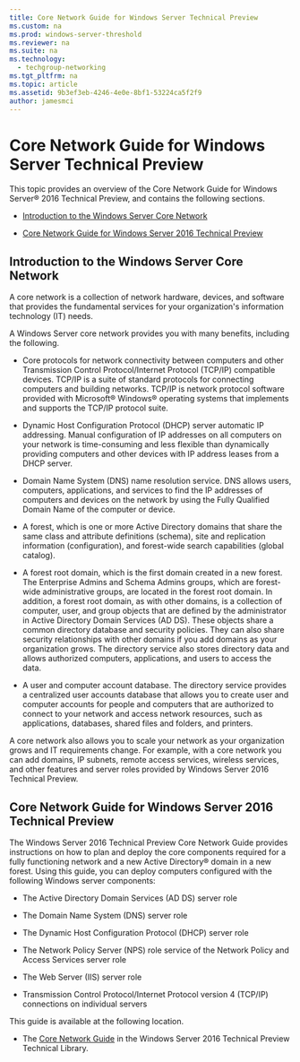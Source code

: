 ```yaml
---
title: Core Network Guide for Windows Server Technical Preview
ms.custom: na
ms.prod: windows-server-threshold
ms.reviewer: na
ms.suite: na
ms.technology: 
  - techgroup-networking
ms.tgt_pltfrm: na
ms.topic: article
ms.assetid: 9b3ef3eb-4246-4e0e-8bf1-53224ca5f2f9
author: jamesmci
---
```

# Core Network Guide for Windows Server Technical Preview
This topic provides an overview of the Core Network Guide for Windows Server® 2016 Technical Preview, and contains the following sections.  
  
-   [Introduction to the Windows Server Core Network](#bkmk_intro)  
  
-   [Core Network Guide for Windows Server 2016 Technical Preview](#bkmk_core)  
  
## <a name="bkmk_intro"></a>Introduction to the Windows Server Core Network  
A core network is a collection of network hardware, devices, and software that provides the fundamental services for your organization's information technology \(IT\) needs.  
  
A Windows Server core network provides you with many benefits, including the following.  
  
-   Core protocols for network connectivity between computers and other Transmission Control Protocol\/Internet Protocol \(TCP\/IP\) compatible devices. TCP\/IP is a suite of standard protocols for connecting computers and building networks. TCP\/IP is network protocol software provided with Microsoft® Windows® operating systems that implements and supports the TCP\/IP protocol suite.  
  
-   Dynamic Host Configuration Protocol \(DHCP\) server automatic IP addressing. Manual configuration of IP addresses on all computers on your network is time\-consuming and less flexible than dynamically providing computers and other devices with IP address leases from a DHCP server.  
  
-   Domain Name System \(DNS\) name resolution service. DNS allows users, computers, applications, and services to find the IP addresses of computers and devices on the network by using the Fully Qualified Domain Name of the computer or device.  
  
-   A forest, which is one or more Active Directory domains that share the same class and attribute definitions \(schema\), site and replication information \(configuration\), and forest\-wide search capabilities \(global catalog\).  
  
-   A forest root domain, which is the first domain created in a new forest. The Enterprise Admins and Schema Admins groups, which are forest\-wide administrative groups, are located in the forest root domain. In addition, a forest root domain, as with other domains, is a collection of computer, user, and group objects that are defined by the administrator in Active Directory Domain Services \(AD DS\). These objects share a common directory database and security policies. They can also share security relationships with other domains if you add domains as your organization grows. The directory service also stores directory data and allows authorized computers, applications, and users to access the data.  
  
-   A user and computer account database. The directory service provides a centralized user accounts database that allows you to create user and computer accounts for people and computers that are authorized to connect to your network and access network resources, such as applications, databases, shared files and folders, and printers.  
  
A core network also allows you to scale your network as your organization grows and IT requirements change. For example, with a core network you can add domains, IP subnets, remote access services, wireless services, and other features and server roles provided by Windows Server 2016 Technical Preview.  
  
## <a name="bkmk_core"></a>Core Network Guide for Windows Server 2016 Technical Preview  
The Windows Server 2016 Technical Preview Core Network Guide provides instructions on how to plan and deploy the core components required for a fully functioning network and a new Active Directory® domain in a new forest. Using this guide, you can deploy computers configured with the following Windows server components:  
  
-   The Active Directory Domain Services \(AD DS\) server role  
  
-   The Domain Name System \(DNS\) server role  
  
-   The Dynamic Host Configuration Protocol \(DHCP\) server role  
  
-   The Network Policy Server \(NPS\) role service of the Network Policy and Access Services server role  
  
-   The Web Server \(IIS\) server role  
  
-   Transmission Control Protocol\/Internet Protocol version 4 \(TCP\/IP\) connections on individual servers  
  
This guide is available at the following location.  
  
-   The [Core Network Guide](../core-network-guide/Core-Network-Guide.md) in the Windows Server 2016 Technical Preview Technical Library.  
  

